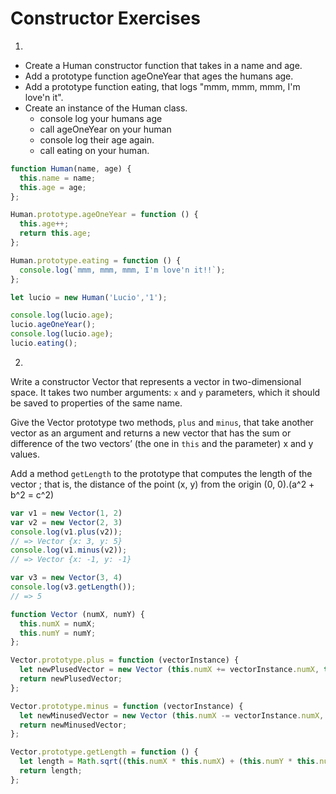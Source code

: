 # Constructor Exercises

1.
  * Create a Human constructor function that takes in a name and age.
  * Add a prototype function ageOneYear that ages the humans age.
  * Add a prototype function eating, that logs "mmm, mmm, mmm, I'm love'n it".
  * Create an instance of the Human class.
    * console log your humans age
    * call ageOneYear on your human
    * console log their age again.
    * call eating on your human.

```js
function Human(name, age) {
  this.name = name;
  this.age = age;
};

Human.prototype.ageOneYear = function () {
  this.age++;
  return this.age;
};

Human.prototype.eating = function () {
  console.log(`mmm, mmm, mmm, I'm love'n it!!`);
};

let lucio = new Human('Lucio','1');

console.log(lucio.age);
lucio.ageOneYear();
console.log(lucio.age);
lucio.eating();
```

2.
Write a constructor Vector that represents a vector in two-dimensional space.
It takes two number arguments: `x` and `y` parameters, which it should be saved to properties of the same name.

Give the Vector prototype two methods, `plus` and `minus`, that take another vector as an argument and
returns a new vector that has the sum or difference of the two vectors’ (the one in `this` and the parameter) x and y values.

Add a method `getLength` to the prototype that computes the length of the vector ;
that is, the distance of the point (x, y) from the origin (0, 0).(a^2 + b^2 = c^2)

```js
var v1 = new Vector(1, 2)
var v2 = new Vector(2, 3)
console.log(v1.plus(v2));
// => Vector {x: 3, y: 5}
console.log(v1.minus(v2));
// => Vector {x: -1, y: -1}

var v3 = new Vector(3, 4)
console.log(v3.getLength());
// => 5
```

```js
function Vector (numX, numY) {
  this.numX = numX;
  this.numY = numY;
};

Vector.prototype.plus = function (vectorInstance) {
  let newPlusedVector = new Vector (this.numX += vectorInstance.numX, this.numY += vectorInstance.numY);
  return newPlusedVector;
};

Vector.prototype.minus = function (vectorInstance) {
  let newMinusedVector = new Vector (this.numX -= vectorInstance.numX, this.numY -= vectorInstance.numY)
  return newMinusedVector;
};

Vector.prototype.getLength = function () {
  let length = Math.sqrt((this.numX * this.numX) + (this.numY * this.numY))
  return length;
};
```
